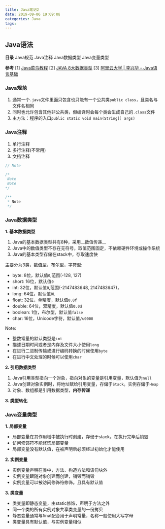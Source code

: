 ```yaml
---
title: Java笔记2
date: 2019-09-06 19:09:08
categories: Java
tags:
---
```

## Java语法
__目录__
Java规范
Java注释
Java数据类型
Java变量类型

__参考__
[1] [Java菜鸟教程](https://www.runoob.com/java/java-tutorial.html) 
[2] [JAVA 8大数据类型](https://blog.csdn.net/qq_28328381/article/details/81163856)
[3] [阿里云大学 | 李兴华 - Java语言基础](https://edu.aliyun.com/roadmap/java?spm=5176.13345299.1392477.3.63ddf153q7QkVf)


### Java规范
1. 通常一个`.java`文件里面只包含也只能有一个公共类`public class`，且类名与文件名相同
2. 同时也允许包含其他非公共类，但编译时会每个类会生成自己的`.class`文件
3. 主方法：程序的入口`public static void main(String[] args)`

### Java注释
1. 单行注释
2. 多行注释(不常用)
3. 文档注释

```java
// Note

/* 
 Note 
 Note
*/

/**
 * Note
 */
```

### Java数据类型
__1. 基本数据类型__
1. Java的基本数据类型共有8种，采用__数值传递__
2. Java中的数值类型不存在无符号，取值范围固定，不依赖硬件环境或操作系统
3. Java的基本类型存储在stack中，存取速度快

主要分为3类，数值型，布尔型，字符型:
- byte: 8位，默认值`0`,范围(-128, 127)
- short: 16位，默认值`0`
- int: 32位，默认值`0`,范围(-2147483648, 2147483647)，
- long: 64位，默认值`0L`
- float: 32位，单精度，默认值`0.0f`
- double: 64位，双精度，默认值`0.0d`
- boolean: 1位，布尔型，默认值`false`
- char: 16位，Unicode字符，默认值`/u0000`

<!-- more -->

Note:
- 整数常量的默认类型是`int`
- 描述日期时间或者是内存及文件大小使用`long`
- 在进行二进制传输或进行编码转换的时候使用`byte`
- 在进行中文处理的时候可以使用`char`

__2. 引用数据类型__
1. Java引用类型指向一个对象，指向对象的变量是引用变量，默认值为`null`
2. Java创建对象实例时，将地址赋给引用变量，存储于`Stack`，实例存储于`Heap`
3. 对象、数组都是引用数据类型，__内存传递__

__3. 类型转化__

### Java变量类型
__1. 局部变量__
- 局部变量在其作用域中被执行时创建，存储于stack，在执行完毕后销毁
- 访问修饰符不能修饰局部变量
- 局部变量没有默认值，在被声明后必须经过初始化才能使用

__2. 实例变量__
- 实例变量声明在类中，方法、构造方法和语句块外
- 实例变量跟随对象创建而创建，销毁而销毁
- 实例变量可以被访问修饰符修饰，且具有默认值

__3. 类变量__
- 类变量即静态变量，由static修饰，声明于方法之外
- 同一个类的所有实例对象共享类变量的一份拷贝
- 静态变量通常与final配合用于声明常量，名称一般使用大写字母
- 类变量具有默认值，与实例变量相似




